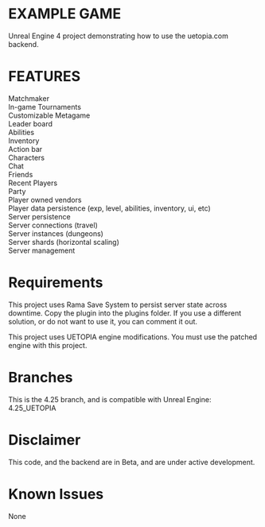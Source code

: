 # EXAMPLE GAME
Unreal Engine 4 project demonstrating how to use the uetopia.com backend.

# FEATURES
Matchmaker  
In-game Tournaments  
Customizable Metagame  
Leader board  
Abilities  
Inventory  
Action bar  
Characters  
Chat  
Friends  
Recent Players  
Party  
Player owned vendors  
Player data persistence (exp, level, abilities, inventory, ui, etc)  
Server persistence  
Server connections (travel)  
Server instances (dungeons)  
Server shards (horizontal scaling)  
Server management  

# Requirements
This project uses Rama Save System to persist server state across downtime.  Copy the plugin into the plugins folder.  If you use a different solution, or do not want to use it, you can comment it out.  

This project uses UETOPIA engine modifications.  You must use the patched engine with this project.

# Branches
This is the 4.25 branch, and is compatible with Unreal Engine:  4.25_UETOPIA

# Disclaimer
This code, and the backend are in Beta, and are under active development.

# Known Issues
None
